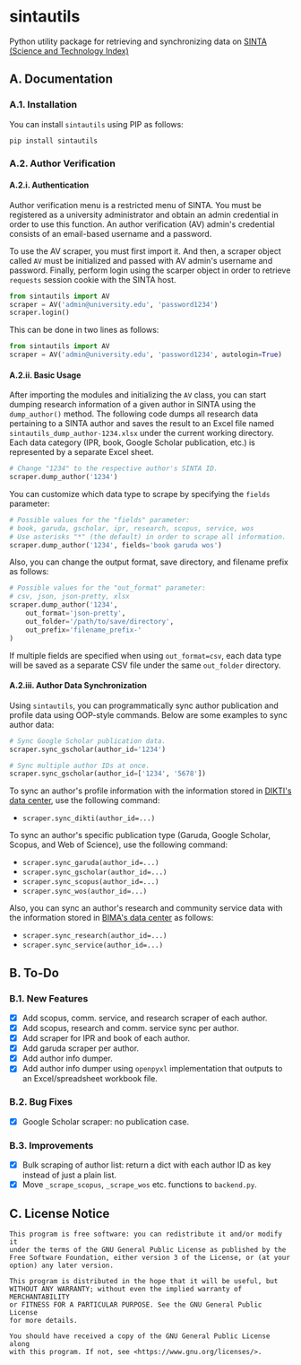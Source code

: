 # sintautils

Python utility package for retrieving and synchronizing data on [SINTA (Science and Technology Index)](https://sinta.kemdikbud.go.id)

## A. Documentation

### A.1. Installation

You can install `sintautils` using PIP as follows:

```sh
pip install sintautils
```

### A.2. Author Verification

#### A.2.i. Authentication

Author verification menu is a restricted menu of SINTA. You must be registered as a university administrator and obtain an admin credential in order to use this function. An author verification (AV) admin's credential consists of an email-based username and a password.

To use the AV scraper, you must first import it. And then, a scraper object called `AV` must be initialized and passed with AV admin's username and password. Finally, perform login using the scarper object in order to retrieve `requests` session cookie with the SINTA host.

```python
from sintautils import AV
scraper = AV('admin@university.edu', 'password1234')
scraper.login()
```

This can be done in two lines as follows:

```python
from sintautils import AV
scraper = AV('admin@university.edu', 'password1234', autologin=True)
```

#### A.2.ii. Basic Usage

After importing the modules and initializing the `AV` class, you can start dumping research information of a given author in SINTA using the `dump_author()` method. The following code dumps all research data pertaining to a SINTA author and saves the result to an Excel file named `sintautils_dump_author-1234.xlsx` under the current working directory. Each data category (IPR, book, Google Scholar publication, etc.) is represented by a separate Excel sheet.

```python
# Change "1234" to the respective author's SINTA ID.
scraper.dump_author('1234')
```

You can customize which data type to scrape by specifying the `fields` parameter:

```python
# Possible values for the "fields" parameter:
# book, garuda, gscholar, ipr, research, scopus, service, wos
# Use asterisks "*" (the default) in order to scrape all information.
scraper.dump_author('1234', fields='book garuda wos')
```

Also, you can change the output format, save directory, and filename prefix as follows:

```python
# Possible values for the "out_format" parameter:
# csv, json, json-pretty, xlsx
scraper.dump_author('1234',
    out_format='json-pretty',
    out_folder='/path/to/save/directory',
    out_prefix='filename_prefix-'
)
```

If multiple fields are specified when using `out_format=csv`, each data type will be saved as a separate CSV file under the same `out_folder` directory.

#### A.2.iii. Author Data Synchronization

Using `sintautils`, you can programmatically sync author publication and profile data using OOP-style commands. Below are some examples to sync author data:

```python
# Sync Google Scholar publication data.
scraper.sync_gscholar(author_id='1234')

# Sync multiple author IDs at once.
scraper.sync_gscholar(author_id=['1234', '5678'])
```

To sync an author's profile information with the information stored in [DIKTI's data center](https://pddikti.kemdiktisaintek.go.id/), use the following command:

- `scraper.sync_dikti(author_id=...)`

To sync an author's specific publication type (Garuda, Google Scholar, Scopus, and Web of Science), use the following command:

- `scraper.sync_garuda(author_id=...)`
- `scraper.sync_gscholar(author_id=...)`
- `scraper.sync_scopus(author_id=...)`
- `scraper.sync_wos(author_id=...)`

Also, you can sync an author's research and community service data with the information stored in [BIMA's data center](https://bima.kemdikbud.go.id/) as follows:

- `scraper.sync_research(author_id=...)`
- `scraper.sync_service(author_id=...)`

## B. To-Do

### B.1. New Features

- [X] Add scopus, comm. service, and research scraper of each author.
- [X] Add scopus, research and comm. service sync per author.
- [X] Add scraper for IPR and book of each author.
- [X] Add garuda scraper per author.
- [X] Add author info dumper.
- [X] Add author info dumper using `openpyxl` implementation that outputs to an Excel/spreadsheet workbook file.

### B.2. Bug Fixes

- [X] Google Scholar scraper: no publication case.

### B.3. Improvements

- [X] Bulk scraping of author list: return a dict with each author ID as key instead of just a plain list.
- [X] Move `_scrape_scopus`, `_scrape_wos` etc. functions to `backend.py`.

## C. License Notice

```
This program is free software: you can redistribute it and/or modify it
under the terms of the GNU General Public License as published by the
Free Software Foundation, either version 3 of the License, or (at your
option) any later version.

This program is distributed in the hope that it will be useful, but
WITHOUT ANY WARRANTY; without even the implied warranty of MERCHANTABILITY
or FITNESS FOR A PARTICULAR PURPOSE. See the GNU General Public License
for more details.

You should have received a copy of the GNU General Public License along
with this program. If not, see <https://www.gnu.org/licenses/>. 
```
